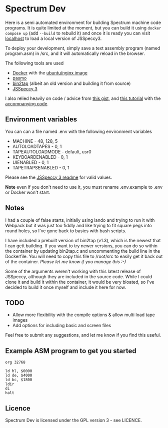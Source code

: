 # Spectrum Dev

Here is a semi automated environment for building Spectrum machine code programs. It is quite limited at the moment, but you can build it using ```docker compose up``` (add ```--build``` to rebuild it) and once it is ready you can visit [localhost](http://localhost) to load a local version of JSSpeccy3.

To deploy your development, simply save a text assembly program (named program.asm) in /src, and it will automatically reload in the browser.

The following tools are used

* [Docker](https://www.docker.com/) with the [ubuntu/nginx image](https://hub.docker.com/r/ubuntu/nginx)
* [pasmo](https://pasmo.speccy.org/)
* [bin2tap](http://zeroteam.sk/bin2tap.html) (albeit an old version and building it from source)
* [JSSpeccy 3](https://github.com/gasman/jsspeccy3)

I also relied heavily on code / advice from [this gist](https://gist.github.com/wesort/fabf99b0d4c06093057ac7e3cdcd38fd), and [this tutorial](https://benjamin.computer/posts/2022-04-22-ZX-coding.html) with the [accompanying code](https://github.com/OniDaito/speccy).

## Environment variables

You can can a file named .env with the following environment variables

* MACHINE - 48, 128, 5
* AUTOLOADTAPES - 0, 1
* TAPEAUTOLOADMODE - default, usr0
* KEYBOARDENABLED - 0, 1
* UIENABLED - 0, 1
* TAPETRAPSENABLED - 0, 1

Please see the [JSSpeccy 3 readme](https://github.com/gasman/jsspeccy3#embedding) for valid values.

**Note** even if you don't need to use it, you must rename .env.example to .env or Docker won't start.

## Notes

I had a couple of false starts, initially using lando and trying to run it with Webpack but it was just too fiddly and like trying to fit square pegs into round holes, so I've gone back to basics with bash scripts.

I have included a prebuilt version of bin2tap (v1.3), which is the newest that I can gett building. If you want to try newer versions, you can do so within the container by updating bin2tap.c and uncommenting the build line in the Dockerfile. You will need to copy this file to /root/src to easily get it back out of the container. *Please let me know if you manage this :-)*

Some of the arguments weren't working with this latest release of JSSpeccy, although they are included in the source code. While I could clone it and build it within the container, it would be very bloated, so I've decided to build it once myself and include it here for now.

## TODO

* Allow more flexibility with the compile options & allow multi load tape images
* Add options for including basic and screen files

Feel free to submit any suggestions, and let me know if you find this useful. 

## Example ASM program to get you started

```
org 32768

ld hl, $0000
ld de, $4000
ld bc, $1800
ldir
di
halt
```

## Licence

Spectrum Dev is licensed under the GPL version 3 - see LICENCE.

